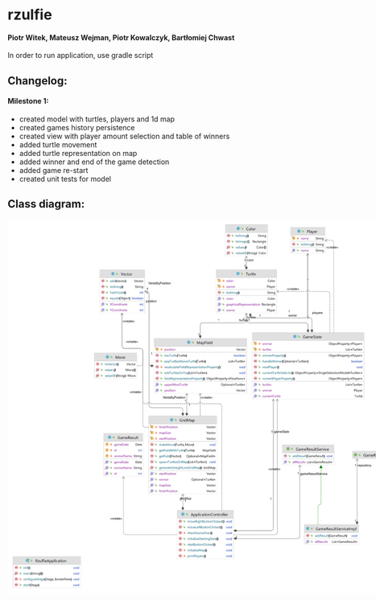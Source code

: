 # rzulfie

#### Piotr Witek, Mateusz Wejman, Piotr Kowalczyk, Bartłomiej Chwast

In order to run application, use gradle script

## Changelog:
#### Milestone 1:
* created model with turtles, players and 1d map
* created games history persistence
* created view with player amount selection and table of winners
* added turtle movement
* added turtle representation on map
* added winner and end of the game detection
* added game re-start
* created unit tests for model

## Class diagram:
<div align="center"> <img style="max-width: 800px" src="misc/diagram.png" alt="diagram"></div>